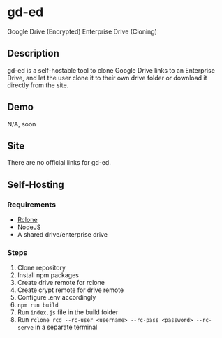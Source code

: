 # gd-ed
Google Drive (Encrypted) Enterprise Drive (Cloning)

## Description
gd-ed is a self-hostable tool to clone Google Drive links to an Enterprise Drive, and let the user clone it to their own drive folder or download it directly from the site.

## Demo
N/A, soon

## Site
There are no official links for gd-ed.

## Self-Hosting
### Requirements
- [Rclone](https://rclone.org/)
- [NodeJS](https://nodejs.dev)
- A shared drive/enterprise drive

### Steps
1. Clone repository
2. Install npm packages
3. Create drive remote for rclone
4. Create crypt remote for drive remote
5. Configure .env accordingly
6. `npm run build`
7. Run `index.js` file in the build folder
8. Run `rclone rcd --rc-user <username> --rc-pass <password> --rc-serve` in a separate terminal